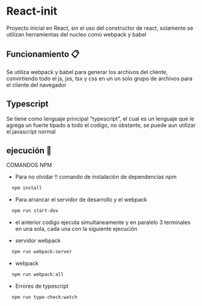 # React-init
Proyecto inicial en React, sin el uso del constructor de react, solamente se utilizan herramientas del nucleo como webpack y babel

## Funcionamiento 📋
Se utiliza webpack y babel para generar los archivos del cliente, convirtiendo todo el js, jxs, tsx y css en un un solo grupo de archivos para el cliente del navegador

## Typescript
Se tiene como lenguaje principal "typescript", el cual es un lenguaje que le agrega un fuerte tipado a todo el codigo, no obstante, se puede aun utilizar el javascript normal

## ejecución 🚀

COMANDOS NPM

- Para no olvidar !! comando de instalación de dependencias npm
```bash
  npm install
```

- Para arrancar el servidor de desarrollo y el webpack
```bash
  npm run start-dev
```

- el anterior codigo ejecuta simultaneamente y en paralelo 3 terminales en una sola, cada una con la siguiente ejecución

- servidor webpack
```bash
  npm run webpack:server
```

- webpack
```bash
  npm run webpack:all
```

- Errores de typescript
```bash
  npm run type-check:watch
```


